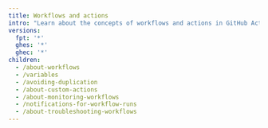 ```yaml
---
title: Workflows and actions
intro: "Learn about the concepts of workflows and actions in GitHub Actions."
versions:
  fpt: '*'
  ghes: '*'
  ghec: '*'
children:
  - /about-workflows
  - /variables
  - /avoiding-duplication
  - /about-custom-actions
  - /about-monitoring-workflows
  - /notifications-for-workflow-runs
  - /about-troubleshooting-workflows
---
```

